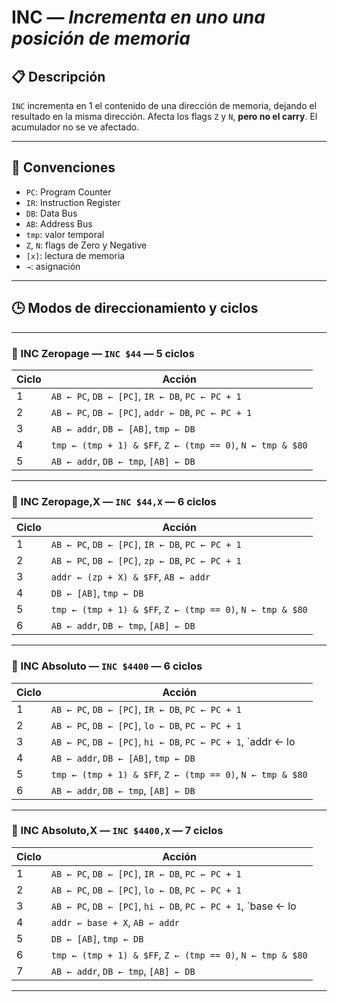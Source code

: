 # INC — *Incrementa en uno una posición de memoria*

## 📋 Descripción

`INC` incrementa en 1 el contenido de una dirección de memoria, dejando el resultado en la misma dirección. Afecta los flags `Z` y `N`, **pero no el carry**. El acumulador no se ve afectado.

---

## 🧠 Convenciones

- `PC`: Program Counter  
- `IR`: Instruction Register  
- `DB`: Data Bus  
- `AB`: Address Bus  
- `tmp`: valor temporal  
- `Z`, `N`: flags de Zero y Negative  
- `[x]`: lectura de memoria  
- `→`: asignación  

---

## 🕒 Modos de direccionamiento y ciclos

---

### 🔹 INC Zeropage — `INC $44` — **5 ciclos**

| Ciclo | Acción |  
|-------|--------|  
| 1 | `AB ← PC`, `DB ← [PC]`, `IR ← DB`, `PC ← PC + 1` |
| 2 | `AB ← PC`, `DB ← [PC]`, `addr ← DB`, `PC ← PC + 1` |
| 3 | `AB ← addr`, `DB ← [AB]`, `tmp ← DB` |
| 4 | `tmp ← (tmp + 1) & $FF`, `Z ← (tmp == 0)`, `N ← tmp & $80` |
| 5 | `AB ← addr`, `DB ← tmp`, `[AB] ← DB` |

---

### 🔹 INC Zeropage,X — `INC $44,X` — **6 ciclos**

| Ciclo | Acción |  
|-------|--------|  
| 1 | `AB ← PC`, `DB ← [PC]`, `IR ← DB`, `PC ← PC + 1` |
| 2 | `AB ← PC`, `DB ← [PC]`, `zp ← DB`, `PC ← PC + 1` |
| 3 | `addr ← (zp + X) & $FF`, `AB ← addr` |
| 4 | `DB ← [AB]`, `tmp ← DB` |
| 5 | `tmp ← (tmp + 1) & $FF`, `Z ← (tmp == 0)`, `N ← tmp & $80` |
| 6 | `AB ← addr`, `DB ← tmp`, `[AB] ← DB` |

---

### 🔹 INC Absoluto — `INC $4400` — **6 ciclos**

| Ciclo | Acción |  
|-------|--------|  
| 1 | `AB ← PC`, `DB ← [PC]`, `IR ← DB`, `PC ← PC + 1` |
| 2 | `AB ← PC`, `DB ← [PC]`, `lo ← DB`, `PC ← PC + 1` |
| 3 | `AB ← PC`, `DB ← [PC]`, `hi ← DB`, `PC ← PC + 1`, `addr ← lo | (hi << 8)` |
| 4 | `AB ← addr`, `DB ← [AB]`, `tmp ← DB` |
| 5 | `tmp ← (tmp + 1) & $FF`, `Z ← (tmp == 0)`, `N ← tmp & $80` |
| 6 | `AB ← addr`, `DB ← tmp`, `[AB] ← DB` |

---

### 🔹 INC Absoluto,X — `INC $4400,X` — **7 ciclos**

| Ciclo | Acción |  
|-------|--------|  
| 1 | `AB ← PC`, `DB ← [PC]`, `IR ← DB`, `PC ← PC + 1` |
| 2 | `AB ← PC`, `DB ← [PC]`, `lo ← DB`, `PC ← PC + 1` |
| 3 | `AB ← PC`, `DB ← [PC]`, `hi ← DB`, `PC ← PC + 1`, `base ← lo | (hi << 8)` |
| 4 | `addr ← base + X`, `AB ← addr` |
| 5 | `DB ← [AB]`, `tmp ← DB` |
| 6 | `tmp ← (tmp + 1) & $FF`, `Z ← (tmp == 0)`, `N ← tmp & $80` |
| 7 | `AB ← addr`, `DB ← tmp`, `[AB] ← DB` |

---
